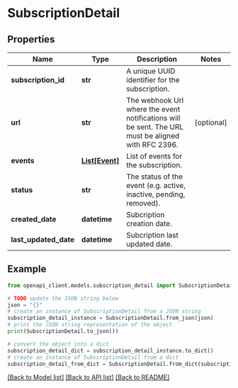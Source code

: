 # SubscriptionDetail


## Properties

Name | Type | Description | Notes
------------ | ------------- | ------------- | -------------
**subscription_id** | **str** | A unique UUID identifier for the subscription. | 
**url** | **str** | The webhook Url where the event notifications will be sent. The URL must be aligned with RFC 2396. | [optional] 
**events** | [**List[Event]**](Event.md) | List of events for the subscription. | 
**status** | **str** | The status of the event (e.g. active, inactive, pending, removed). | 
**created_date** | **datetime** | Subcription creation date. | 
**last_updated_date** | **datetime** | Subcription last updated date. | 

## Example

```python
from openapi_client.models.subscription_detail import SubscriptionDetail

# TODO update the JSON string below
json = "{}"
# create an instance of SubscriptionDetail from a JSON string
subscription_detail_instance = SubscriptionDetail.from_json(json)
# print the JSON string representation of the object
print(SubscriptionDetail.to_json())

# convert the object into a dict
subscription_detail_dict = subscription_detail_instance.to_dict()
# create an instance of SubscriptionDetail from a dict
subscription_detail_from_dict = SubscriptionDetail.from_dict(subscription_detail_dict)
```
[[Back to Model list]](../README.md#documentation-for-models) [[Back to API list]](../README.md#documentation-for-api-endpoints) [[Back to README]](../README.md)


